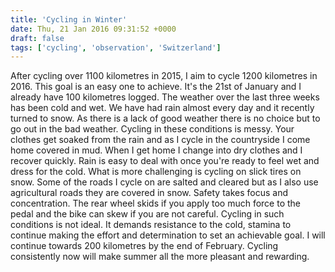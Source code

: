 ```yaml
---
title: 'Cycling in Winter'
date: Thu, 21 Jan 2016 09:31:52 +0000
draft: false
tags: ['cycling', 'observation', 'Switzerland']
---
```


After cycling over 1100 kilometres in 2015, I aim to cycle 1200 kilometres in 2016. This goal is an easy one to achieve. It's the 21st of January and I already have 100 kilometres logged. The weather over the last three weeks has been cold and wet. We have had rain almost every day and it recently turned to snow. As there is a lack of good weather there is no choice but to go out in the bad weather. Cycling in these conditions is messy. Your clothes get soaked from the rain and as I cycle in the countryside I come home covered in mud. When I get home I change into dry clothes and I recover quickly. Rain is easy to deal with once you're ready to feel wet and dress for the cold. What is more challenging is cycling on slick tires on snow. Some of the roads I cycle on are salted and cleared but as I also use agricultural roads they are covered in snow. Safety takes focus and concentration. The rear wheel skids if you apply too much force to the pedal and the bike can skew if you are not careful. Cycling in such conditions is not ideal. It demands resistance to the cold, stamina to continue making the effort and determination to set an achievable goal. I will continue towards 200 kilometres by the end of February. Cycling consistently now will make summer all the more pleasant and rewarding.